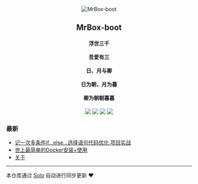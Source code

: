 <p align="center"><img alt="MrBox-boot" src="https://tankryze.github.io/theme/favicon.ico"></p><h2 align="center">
MrBox-boot
</h2>

<h4 align="center"><center>浮世三千</center></br><center>吾爱有三</center></br> <center>日、月与卿 </center></br><center>日为朝，月为暮</center></br><center>卿为朝朝暮暮</center></h4>
<p align="center"><a title="MrBox-boot" target="_blank" href="https://github.com/MrBox-boot/solo-blog"><img src="https://img.shields.io/github/last-commit/MrBox-boot/solo-blog.svg?style=flat-square&color=FF9900"></a>
<a title="GitHub repo size in bytes" target="_blank" href="https://github.com/MrBox-boot/solo-blog"><img src="https://img.shields.io/github/repo-size/MrBox-boot/solo-blog.svg?style=flat-square"></a>
<a title="Solo Version" target="_blank" href="https://github.com/88250/solo/releases"><img src="https://img.shields.io/badge/solo-3.6.7-f1e05a.svg?style=flat-square&color=blueviolet"></a>
<a title="Hits" target="_blank" href="https://github.com/88250/hits"><img src="https://hits.b3log.org/MrBox-boot/solo-blog.svg"></a></p>

### 最新

* [记一次多条件if...else...选择语句代码优化 项目实战](https://www.dsoyun.com/if-else)
* [世上最简单的Docker安装+使用](https://www.dsoyun.com/docker)
* [关于](https://www.dsoyun.com/about)



---

本仓库通过 [Solo](https://github.com/88250/solo) 自动进行同步更新 ❤️ 